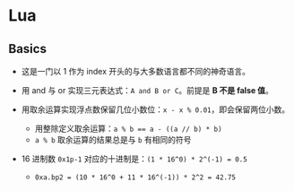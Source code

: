 # Lua

## Basics

- 这是一门以 1 作为 index 开头的与大多数语言都不同的神奇语言。

- 用 and 与 or 实现三元表达式：`A and B or C`。前提是 **B 不是 false 值**。

- 用取余运算实现浮点数保留几位小数位：`x - x % 0.01`，即会保留两位小数。
  - 用整除定义取余运算：`a % b == a - ((a // b) * b)`
  - `a % b` 取余运算的结果总是与 `b`  有相同的符号

- 16 进制数 `0x1p-1` 对应的十进制是：`(1 * 16^0) * 2^(-1) = 0.5`
  - `0xa.bp2 = (10 * 16^0 + 11 * 16^(-1)) * 2^2 = 42.75`
